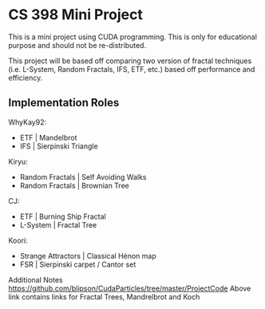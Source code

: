 # CS 398 Mini Project
This is a mini project using CUDA programming. This is only for educational purpose and should not be re-distributed.

This project will be based off comparing two version of fractal techniques (i.e. L-System, Random Fractals, IFS, ETF, etc.) based off performance and efficiency.

Implementation Roles
--------------------
WhyKay92:
- ETF | Mandelbrot
- IFS | Sierpinski Triangle

Kiryu:
- Random Fractals | Self Avoiding Walks
- Random Fractals | Brownian Tree

CJ:
- ETF | Burning Ship Fractal
- L-System | Fractal Tree

Koori:
- Strange Attractors | Classical Hénon map
- FSR | Sierpinski carpet / Cantor set



Additional Notes 
https://github.com/blipson/CudaParticles/tree/master/ProjectCode 
Above link contains links for Fractal Trees, Mandrelbrot and Koch
